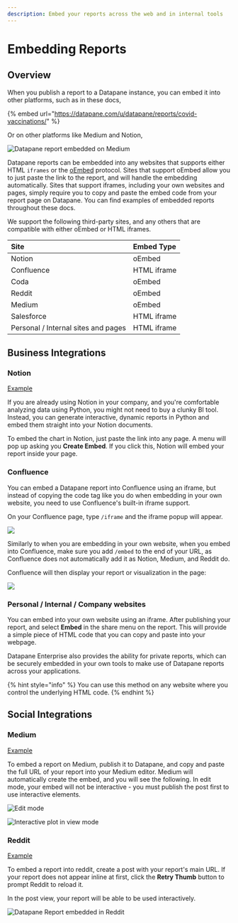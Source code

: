 ```yaml
---
description: Embed your reports across the web and in internal tools
---
```


# Embedding Reports

## Overview

When you publish a report to a Datapane instance, you can embed it into other platforms, such as in these docs,

{% embed url="https://datapane.com/u/datapane/reports/covid-vaccinations/" %}

Or on other platforms like Medium and Notion,

![Datapane report embedded on Medium](../../.gitbook/assets/image%20%28107%29.png)

Datapane reports can be embedded into any websites that supports either HTML `iframes` or the [oEmbed](https://oembed.com/) protocol. Sites that support oEmbed allow you to just paste the link to the report, and will handle the embedding automatically. Sites that support iframes, including your own websites and pages, simply require you to copy and paste the embed code from your report page on Datapane. You can find examples of embedded reports throughout these docs.

We support the following third-party sites, and any others that are compatible with either oEmbed or HTML iframes.

| Site | Embed Type |
| :--- | :--- |
| Notion | oEmbed |
| Confluence | HTML iframe |
| Coda | oEmbed |
| Reddit | oEmbed |
| Medium | oEmbed |
| Salesforce | HTML iframe |
| Personal / Internal sites and pages | HTML iframe |

## Business Integrations

### Notion

[Example ](https://www.notion.so/datapane/Google-Trends-Dashboard-929a1cd8612c4983ab10e2eaaeccb339)

If you are already using Notion in your company, and you're comfortable analyzing data using Python, you might not need to buy a clunky BI tool. Instead, you can generate interactive, dynamic reports in Python and embed them straight into your Notion documents.

To embed the chart in Notion, just paste the link into any page. A menu will pop up asking you **Create Embed**. If you click this, Notion will embed your report inside your page.

### Confluence 

You can embed a Datapane report into Confluence using an iframe, but instead of copying the code tag like you do when embedding in your own website, you need to use Confluence's built-in iframe support.

On your Confluence page, type `/iframe` and the iframe popup will appear.

![](../../.gitbook/assets/image%20%28100%29.png)

Similarly to when you are embedding in your own website, when you embed into Confluence, make sure you add `/embed` to the end of your URL, as Confluence does not automatically add it as Notion, Medium, and Reddit do.

Confluence will then display your report or visualization in the page:

![](../../.gitbook/assets/image%20%28110%29.png)

### Personal / Internal / Company websites

You can embed into your own website using an iframe. After publishing your report, and select **Embed** in the share menu on the report. This will provide a simple piece of HTML code that you can copy and paste into your webpage.

Datapane Enterprise also provides the ability for private reports, which can be securely embedded in your own tools to make use of Datapane reports across your applications.

{% hint style="info" %}
You can use this method on any website where you control the underlying HTML code.
{% endhint %}

## Social Integrations

### Medium

[Example ](https://medium.com/@leo_26134/embedding-with-datapane-366e60434b5f)

To embed a report on Medium, publish it to Datapane, and copy and paste the full URL of your report into your Medium editor. Medium will automatically create the embed, and you will see the following. In edit mode, your embed will not be interactive - you must publish the post first to use interactive elements.

![Edit mode](../../.gitbook/assets/image%20%2893%29.png)

![Interactive plot in view mode](../../.gitbook/assets/image%20%2892%29.png)

### Reddit

[Example](https://old.reddit.com/r/dataisbeautiful/comments/h7nspg/oc_when_the_bookies_were_wrong_premier_league/)

To embed a report into reddit, create a post with your report's main URL. If your report does not appear inline at first, click the **Retry Thumb** button to prompt Reddit to reload it.

In the post view, your report will be able to be used interactively.

![Datapane Report embedded in Reddit](../../.gitbook/assets/image%20%2894%29.png)


